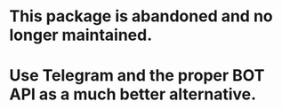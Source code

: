 # This package is abandoned and no longer maintained.
# Use Telegram and the proper BOT API as a much better alternative.
